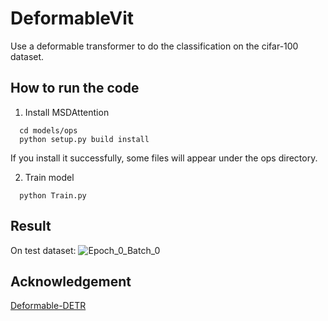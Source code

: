 # DeformableVit
Use a deformable transformer to do the classification on the cifar-100 dataset.

## How to run the code
1. Install MSDAttention
  ```
    cd models/ops
    python setup.py build install
  ```
If you install it successfully, some files will appear under the ops directory.

2. Train model
```
  python Train.py
```
## Result
On test dataset:
![Epoch_0_Batch_0](https://github.com/Zhong-Zi-Zeng/DeformableVit/assets/102845636/477d6310-205c-4c24-a3af-987cde77584d)

## Acknowledgement
[Deformable-DETR](https://github.com/fundamentalvision/Deformable-DETR/tree/main)
